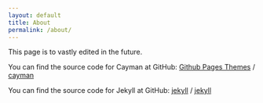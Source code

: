 ```yaml
---
layout: default
title: About
permalink: /about/
---
```


This page is to vastly edited in the future.

You can find the source code for Cayman at GitHub:
[Github Pages Themes][pages-themes-organisation] /
[cayman](https://github.com/pages-themes/cayman)

You can find the source code for Jekyll at GitHub:
[jekyll][jekyll-organization] /
[jekyll](https://github.com/jekyll/jekyll)


[jekyll-organization]: https://github.com/jekyll
[pages-themes-organisation]: https://github.com/pages-themes
